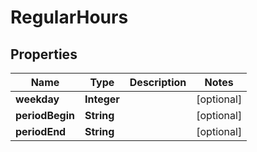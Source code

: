 # RegularHours

## Properties
Name | Type | Description | Notes
------------ | ------------- | ------------- | -------------
**weekday** | **Integer** |  |  [optional]
**periodBegin** | **String** |  |  [optional]
**periodEnd** | **String** |  |  [optional]
